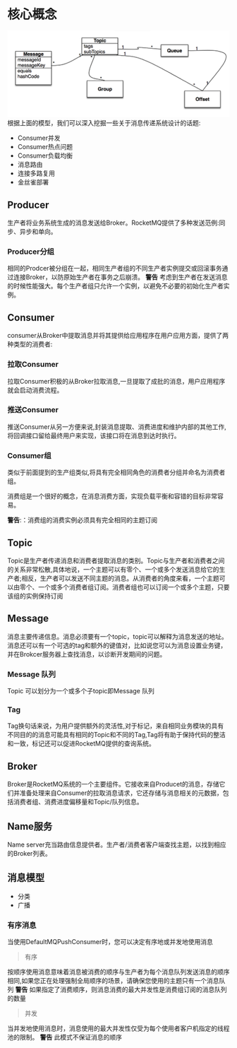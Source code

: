# 核心概念

![avatar](/学习知识/图片/rocketmq/core-concept.png)
根据上面的模型，我们可以深入挖掘一些关于消息传递系统设计的话题:

* Consumer并发
* Consumer热点问题
* Consumer负载均衡
* 消息路由
* 连接多路复用
* 金丝雀部署

## Producer

生产者将业务系统生成的消息发送给Broker。RocketMQ提供了多种发送范例:同步、异步和单向。

### Producer分组

相同的Prodcer被分组在一起，相同生产者组的不同生产者实例提交或回滚事务通过连接Broker，以防原始生产者在事务之后崩溃。
**警告** 考虑到生产者在发送消息的时候性能强大。每个生产者组只允许一个实例，以避免不必要的初始化生产者实例。

## Consumer

consumer从Broker中提取消息并将其提供给应用程序在用户应用方面，提供了两种类型的消费者:

### 拉取Consumer

拉取Consumer积极的从Broker拉取消息,一旦提取了成批的消息，用户应用程序就会启动消费流程。

### 推送Consumer

推送Consumer从另一方便来说,封装消息提取、消费进度和维护内部的其他工作,将回调接口留给最终用户来实现，该接口将在消息到达时执行。

### Consumer组

类似于前面提到的生产组类似,将具有完全相同角色的消费者分组并命名为消费者组。

消费组是一个很好的概念，在消息消费方面，实现负载平衡和容错的目标非常容易。

**警告**:：消费组的消费实例必须具有完全相同的主题订阅

## Topic

Topic是生产者传递消息和消费者提取消息的类别。Topic与生产者和消费者之间的关系非常松散,具体地说，一个主题可以有零个、一个或多个发送消息给它的生产者;相反，生产者可以发送不同主题的消息。从消费者的角度来看，一个主题可以由零个、一个或多个消费者组订阅。消费者组也可以订阅一个或多个主题，只要该组的实例保持订阅

## Message

消息主要传递信息。消息必须要有一个topic，topic可以解释为消息发送的地址。消息还可以有一个可选的tag和额外的键值对，比如说您可以为消息设置业务键，并在Brokcer服务器上查找消息，以诊断开发期间的问题。

### Message 队列

Topic 可以划分为一个或多个子topic即Message 队列

### Tag

Tag换句话来说，为用户提供额外的灵活性,对于标记，来自相同业务模块的具有不同目的的消息可能具有相同的Topic和不同的Tag,Tag将有助于保持代码的整洁和一致，标记还可以促进RocketMQ提供的查询系统。

## Broker

Broker是RocketMQ系统的一个主要组件。它接收来自Producet的消息，存储它们并准备处理来自Consumer的拉取消息请求，它还存储与消息相关的元数据，包括消费者组、消费进度偏移量和Topic/队列信息。

## Name服务

Name server充当路由信息提供者。生产者/消费者客户端查找主题，以找到相应的Broker列表。

## 消息模型

* 分类
* 广播

### 有序消息

当使用DefaultMQPushConsumer时，您可以决定有序地或并发地使用消息

>有序

按顺序使用消息意味着消息被消费的顺序与生产者为每个消息队列发送消息的顺序相同,如果您正在处理强制全局顺序的场景，请确保您使用的主题只有一个消息队列
**警告** 如果指定了消费顺序，则消息消费的最大并发性是消费组订阅的消息队列的数量

>并发

当并发地使用消息时，消息使用的最大并发性仅受为每个使用者客户机指定的线程池的限制。
**警告** 此模式不保证消息的顺序